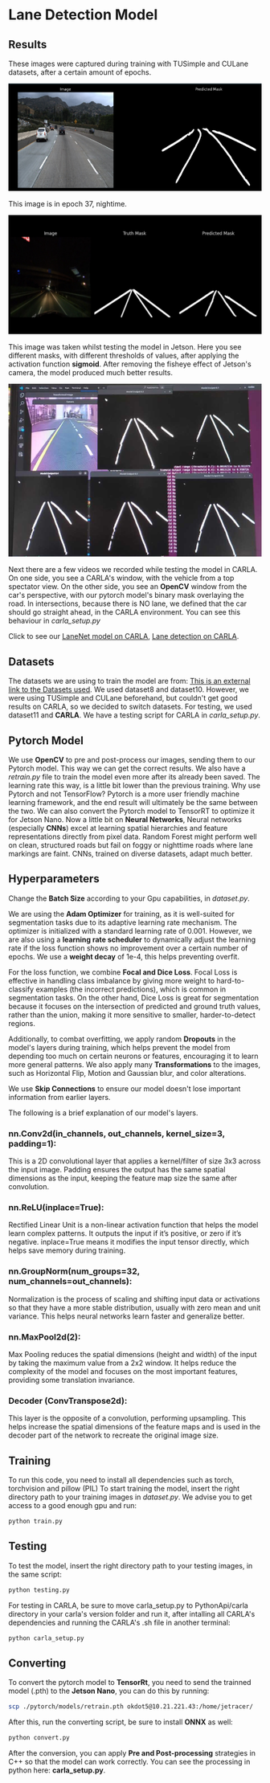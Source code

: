 # Lane Detection Model

## Results

These images were captured during training with TUSimple and CULane datasets, after a certain amount of epochs.

![](results/tusimple.png)

This image is in epoch 37, nightime.

![](results/culane.png)

This image was taken whilst testing the model in Jetson. Here you see different masks, with different thresholds of values, after applying the activation function **sigmoid**. After removing the fisheye effect of Jetson's camera, the model produced much better results.

![](results/jetson.jpeg)

Next there are a few videos we recorded while testing the model in CARLA. On one side, you see a CARLA's window, with the vehicle from a top spectator view. On the other side, you see an **OpenCV** window from the car's perspective, with our pytorch model's binary mask overlaying the road.
In intersections, because there is NO lane, we defined that the car should go straight ahead, in the CARLA environment. You can see this behaviour in *carla_setup.py*

Click to see our [LaneNet model on CARLA](results/town4.gif), [Lane detection on CARLA](results/town5.gif).

## Datasets
The datasets we are using to train the model are from: [This is an external link to the Datasets used](https://onedrive.live.com/?id=4EF9629CA3CB4B5E%213022&cid=4EF9629CA3CB4B5E&redeem=aHR0cHM6Ly8xZHJ2Lm1zL3UvcyFBbDVMeTZPY1l2bE9sMDQxNHNSb3BGVkgyOTVXP2U9Q2pjbDYy). We used dataset8 and dataset10. However, we were using TUSimple and CULane beforehand, but couldn't get good results on CARLA, so we decided to switch datasets. For testing, we used dataset11 and **CARLA**. We have a testing script for CARLA in *carla_setup.py*.

## Pytorch Model

We use **OpenCV** to pre and post-process our images, sending them to our Pytorch model. This way we can get the correct results. We also have a *retrain.py* file to train the model even more after its already been saved. The learning rate this way, is a little bit lower than the previous training.
Why use Pytorch and not TensorFlow?
Pytorch is a more user friendly machine learning framework, and the end result will ultimately be the same between the two. We can also convert the Pytorch model to TensorRT to optimize it for Jetson Nano.
Now a little bit on **Neural Networks**, Neural networks (especially **CNNs**) excel at learning spatial hierarchies and feature representations directly from pixel data.
Random Forest might perform well on clean, structured roads but fail on foggy or nighttime roads where lane markings are faint. CNNs, trained on diverse datasets, adapt much better.

## Hyperparameters

Change the **Batch Size** according to your Gpu capabilities, in *dataset.py*.

We are using the **Adam Optimizer** for training, as it is well-suited for segmentation tasks due to its adaptive learning rate mechanism. The optimizer is initialized with a standard learning rate of 0.001. However, we are also using a **learning rate scheduler** to dynamically adjust the learning rate if the loss function shows no improvement over a certain number of epochs. We use a **weight decay** of 1e-4, this helps preventing overfit.

For the loss function, we combine **Focal and Dice Loss**. Focal Loss is effective in handling class imbalance by giving more weight to hard-to-classify examples (the incorrect predictions), which is common in segmentation tasks. On the other hand, Dice Loss is great for segmentation because it focuses on the intersection of predicted and ground truth values, rather than the union, making it more sensitive to smaller, harder-to-detect regions.

Additionally, to combat overfitting, we apply random **Dropouts** in the model's layers during training, which helps prevent the model from depending too much on certain neurons or features, encouraging it to learn more general patterns. We also apply many **Transformations** to the images, such as Horizontal Flip, Motion and Gaussian blur, and color alterations.

We use **Skip Connections** to ensure our model doesn't lose important information from earlier layers.

The following is a brief explanation of our model's layers.

### nn.Conv2d(in_channels, out_channels, kernel_size=3, padding=1):

This is a 2D convolutional layer that applies a kernel/filter of size 3x3 across the input image. Padding ensures the output has the same spatial dimensions as the input, keeping the feature map size the same after convolution.

### nn.ReLU(inplace=True):

Rectified Linear Unit is a non-linear activation function that helps the model learn complex patterns. It outputs the input if it’s positive, or zero if it’s negative. inplace=True means it modifies the input tensor directly, which helps save memory during training.

### nn.GroupNorm(num_groups=32, num_channels=out_channels):

Normalization is the process of scaling and shifting input data or activations so that they have a more stable distribution, usually with zero mean and unit variance. This helps neural networks learn faster and generalize better.

### nn.MaxPool2d(2):

Max Pooling reduces the spatial dimensions (height and width) of the input by taking the maximum value from a 2x2 window. It helps reduce the complexity of the model and focuses on the most important features, providing some translation invariance.

### Decoder (ConvTranspose2d):

This layer is the opposite of a convolution, performing upsampling. This helps increase the spatial dimensions of the feature maps and is used in the decoder part of the network to recreate the original image size.

## Training

To run this code, you need to install all dependencies such as torch, torchvision and pillow (PIL)
To start training the model, insert the right directory path to your training images in *dataset.py*. We advise you to get access to a good enough gpu and run:

```bash
python train.py
```

## Testing

To test the model, insert the right directory path to your testing images, in the same script:

```bash
python testing.py
```

For testing in CARLA, be sure to move carla_setup.py to PythonApi/carla directory in your carla's version folder and run it, after intalling all CARLA's dependencies and running the CARLA's .sh file in another terminal:

```bash
python carla_setup.py
```

## Converting

To convert the pytorch model to **TensorRt**, you need to send the trainned model (.pth) to the **Jetson Nano**, you can do this by running:

```bash
scp ./pytorch/models/retrain.pth okdot5@10.21.221.43:/home/jetracer/
```

After this, run the converting script, be sure to install **ONNX** as well:

```bash
python convert.py
```

After the conversion, you can apply **Pre and Post-processing** strategies in C++ so that the model can work correctly. You can see the processing in python here: **carla_setup.py**.

